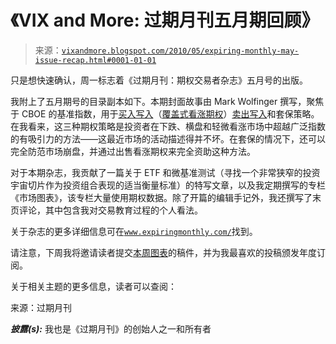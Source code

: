 <!--yml

分类：未分类

日期：2024-05-18 17:09:39

-->

# 《VIX and More: 过期月刊五月期回顾》

> 来源：[`vixandmore.blogspot.com/2010/05/expiring-monthly-may-issue-recap.html#0001-01-01`](http://vixandmore.blogspot.com/2010/05/expiring-monthly-may-issue-recap.html#0001-01-01)

只是想快速确认，周一标志着《过期月刊：期权交易者杂志》五月号的出版。

我附上了五月期号的目录副本如下。本期封面故事由 Mark Wolfinger 撰写，聚焦于 CBOE 的基准指数，用于[买入写入](http://vixandmore.blogspot.com/search/label/buy-write)（[覆盖式看涨期权](http://vixandmore.blogspot.com/search/label/covered%20calls)）[卖出写入](http://vixandmore.blogspot.com/search/label/put-write)和套保策略。在我看来，这三种期权策略是投资者在下跌、横盘和轻微看涨市场中超越广泛指数的有吸引力的方法——这最近市场的活动描述得并不坏。在套保的情况下，还可以完全防范市场崩盘，并通过出售看涨期权来完全资助这种方法。

对于本期杂志，我贡献了一篇关于 ETF 和微基准测试（寻找一个非常狭窄的投资宇宙切片作为投资组合表现的适当衡量标准）的特写文章，以及我定期撰写的专栏《市场图表》，该专栏大量使用期权数据。除了开篇的编辑手记外，我还撰写了末页评论，其中包含我对交易教育过程的个人看法。

关于杂志的更多详细信息可在[`www.expiringmonthly.com/`](http://www.expiringmonthly.com/)找到。

请注意，下周我将邀请读者提交[本周图表](http://vixandmore.blogspot.com/search/label/chart%20of%20the%20week)的稿件，并为我最喜欢的投稿颁发年度订阅。

关于相关主题的更多信息，读者可以查阅：

来源：过期月刊

***披露(s):*** 我也是《过期月刊》的创始人之一和所有者

